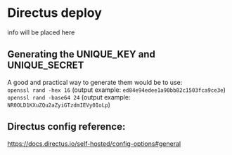 # Directus deploy

info will be placed here

## Generating the UNIQUE_KEY and UNIQUE_SECRET
A good and practical way to generate them would be to use:    
`openssl rand -hex 16` (output example: `ed84e94edee1a90bb82c1503fca9ce3e`)    
`openssl rand -base64 24` (output example: `NR0OLD1KXuZQu2aZyiGTzdmIEVy0IoLp`)

## Directus config reference:
https://docs.directus.io/self-hosted/config-options#general